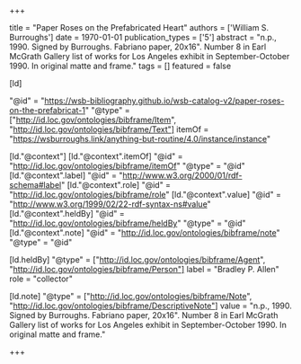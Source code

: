 +++

title = "Paper Roses on the Prefabricated Heart"
authors = ['William S. Burroughs']
date = 1970-01-01
publication_types = ['5']
abstract = "n.p., 1990. Signed by Burroughs. Fabriano paper, 20x16\". Number 8 in Earl McGrath Gallery list of works for Los Angeles exhibit in September-October 1990. In original matte and frame."
tags = []
featured = false

[ld]

"@id" = "https://wsb-bibliography.github.io/wsb-catalog-v2/paper-roses-on-the-prefabricat-1"
"@type" = ["http://id.loc.gov/ontologies/bibframe/Item", "http://id.loc.gov/ontologies/bibframe/Text"]
itemOf = "https://wsburroughs.link/anything-but-routine/4.0/instance/instance"

[ld."@context"]
    [ld."@context".itemOf]
    "@id" = "http://id.loc.gov/ontologies/bibframe/itemOf"
    "@type" = "@id"
    [ld."@context".label]
    "@id" = "http://www.w3.org/2000/01/rdf-schema#label"
    [ld."@context".role]
    "@id" = "http://id.loc.gov/ontologies/bibframe/role"
    [ld."@context".value]
    "@id" = "http://www.w3.org/1999/02/22-rdf-syntax-ns#value"
    [ld."@context".heldBy]
    "@id" = "http://id.loc.gov/ontologies/bibframe/heldBy"
    "@type" = "@id"
    [ld."@context".note]
    "@id" = "http://id.loc.gov/ontologies/bibframe/note"
    "@type" = "@id"

[ld.heldBy]
"@type" = ["http://id.loc.gov/ontologies/bibframe/Agent", "http://id.loc.gov/ontologies/bibframe/Person"]
label = "Bradley P. Allen"
role = "collector"

[ld.note]
"@type" = ["http://id.loc.gov/ontologies/bibframe/Note", "http://id.loc.gov/ontologies/bibframe/DescriptiveNote"]
value = "n.p., 1990. Signed by Burroughs. Fabriano paper, 20x16\". Number 8 in Earl McGrath Gallery list of works for Los Angeles exhibit in September-October 1990. In original matte and frame."

+++
